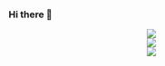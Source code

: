 ### Hi there 👋

<!--
**Maoyukki/Maoyukki** is a ✨ _special_ ✨ repository because its `README.md` (this file) appears on your GitHub profile.

Here are some ideas to get you started:

- 🔭 I’m currently working on ...
- 🌱 I’m currently learning ...
- 👯 I’m looking to collaborate on ...
- 🤔 I’m looking for help with ...
- 💬 Ask me about ...
- 📫 How to reach me: ...
- 😄 Pronouns: ...
- ⚡ Fun fact: ...
-->

<div align="center">
	<img  src="https://github-readme-stats.vercel.app/api?username=Maoyukki&show_icons=true&theme=dark&count_private=true" />
</div>
<div align="center">
	<img  src="https://github-readme-stats.vercel.app/api/top-langs/?username=Maoyukki&theme=dark&layout=compact" />
</div>

<div align="center">
	<img  src="https://github-readme-streak-stats.herokuapp.com/?user=sun0225SUN" />
</div>
